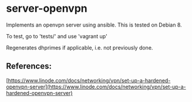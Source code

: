 server-openvpn
================

Implements an openvpn server using ansible. This is tested on Debian 8.

To test, go to 'tests/' and use 'vagrant up'



Regenerates dhprimes if applicable, i.e. not previously done.



References:
----------------

[https://www.linode.com/docs/networking/vpn/set-up-a-hardened-openvpn-server](https://www.linode.com/docs/networking/vpn/set-up-a-hardened-openvpn-server)
